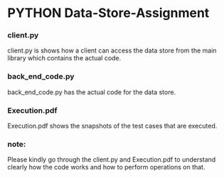 # PYTHON Data-Store-Assignment
### client.py
client.py is shows how a client can access the data store from the main library which contains the actual code.
### back_end_code.py
back_end_code.py  has the actual code for the data store.
### Execution.pdf
Execution.pdf shows the snapshots of the test cases that are executed.
### note:
Please kindly go through the client.py and Execution.pdf to understand clearly how the code works and how to perform operations on that.
